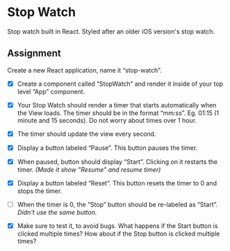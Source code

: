 # Stop Watch
Stop watch built in React. Styled after an older iOS version's stop watch.

## Assignment
Create a new React application, name it “stop-watch”.

- [x] Create a component called “StopWatch” and render it inside of your top level “App” component.

- [x] Your Stop Watch should render a timer that starts automatically when the View loads. The timer should be in the format “mm:ss”. Eg. 01:15 (1 minute and 15 seconds). Do not worry about times over 1 hour.

- [x] The timer should update the view every second.

- [x] Display a button labeled “Pause”. This button pauses the timer.

- [x] When paused, button should display “Start”. Clicking on it restarts the timer.
_(Made it show "Resume" and resume timer)_

- [x] Display a button labeled “Reset”. This button resets the timer to 0 and stops the timer.

- [ ] When the timer is 0, the “Stop” button should be re-labeled as “Start”. _Didn't use the same button._

- [x] Make sure to test it, to avoid bugs. What happens if the Start button is clicked multiple times? How about if the Stop button is clicked multiple times?
